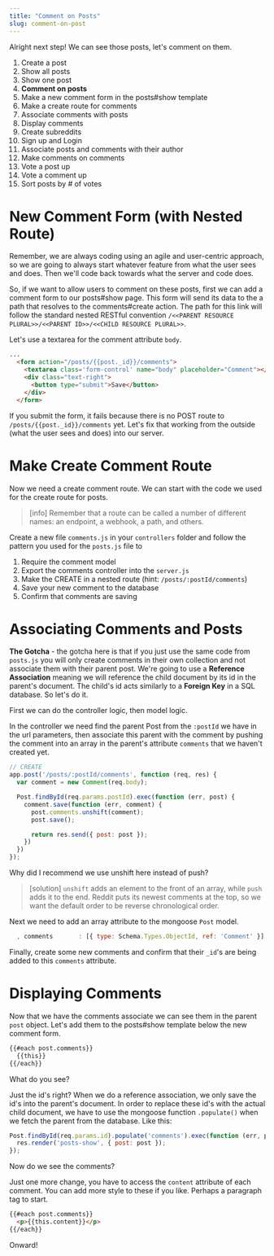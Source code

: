 ```yaml
---
title: "Comment on Posts"
slug: comment-on-post
---
```


Alright next step! We can see those posts, let's comment on them.

1. Create a post
1. Show all posts
1. Show one post
1. **Comment on posts**
  1. Make a new comment form in the posts#show template
  1. Make a create route for comments
  1. Associate comments with posts
  1. Display comments
1. Create subreddits
1. Sign up and Login
1. Associate posts and comments with their author
1. Make comments on comments
1. Vote a post up
1. Vote a comment up
1. Sort posts by # of votes


# New Comment Form (with Nested Route)

Remember, we are always coding using an agile and user-centric approach, so we are going to always start whatever feature from what the user sees and does. Then we'll code back towards what the server and code does.

So, if we want to allow users to comment on these posts, first we can add a comment form to our posts#show page. This form will send its data to the a path that resolves to the comments#create action. The path for this link will follow the standard nested RESTful convention `/<<PARENT RESOURCE PLURAL>>/<<PARENT ID>>/<<CHILD RESOURCE PLURAL>>`.

Let's use a textarea for the comment attribute `body`.

```html
...
  <form action="/posts/{{post._id}}/comments">
    <textarea class='form-control' name="body" placeholder="Comment"></textarea>
    <div class="text-right">
      <button type="submit">Save</button>
    </div>
  </form>
```

If you submit the form, it fails because there is no POST route to `/posts/{{post._id}}/comments` yet. Let's fix that working from the outside (what the user sees and does) into our server.

# Make Create Comment Route

Now we need a create comment route. We can start with the code we used for the create route for posts.

> [info]
> Remember that a route can be called a number of different names: an endpoint, a webhook, a path, and others.

Create a new file `comments.js` in your `controllers` folder and follow the pattern you used for the `posts.js` file to

1. Require the comment model
1. Export the comments controller into the `server.js`
1. Make the CREATE in a nested route (hint: `/posts/:postId/comments`)
1. Save your new comment to the database
1. Confirm that comments are saving

# Associating Comments and Posts

**The Gotcha** - the gotcha here is that if you just use the same code from `posts.js` you will only create comments in their own collection and not associate them with their parent post. We're going to use a **Reference Association** meaning we will reference the child document by its id in the parent's document. The child's id acts similarly to a **Foreign Key** in a SQL database. So let's do it.

First we can do the controller logic, then model logic.

In the controller we need find the parent Post from the `:postId` we have in the url parameters, then associate this parent with the comment by pushing the comment into an array in the parent's attribute `comments` that we haven't created yet.

```js
// CREATE
app.post('/posts/:postId/comments', function (req, res) {
  var comment = new Comment(req.body);

  Post.findById(req.params.postId).exec(function (err, post) {
    comment.save(function (err, comment) {
      post.comments.unshift(comment);
      post.save();

      return res.send({ post: post });
    })
  })
});
```

Why did I recommend we use unshift here instead of push?

> [solution]
> `unshift` adds an element to the front of an array, while `push` adds it to the end. Reddit puts its newest comments at the top, so we want the default order to be reverse chronological order.

Next we need to add an array attribute to the mongoose `Post` model.

```js
  , comments       : [{ type: Schema.Types.ObjectId, ref: 'Comment' }]
```

Finally, create some new comments and confirm that their `_id`'s are being added to this `comments` attribute.

# Displaying Comments

Now that we have the comments associate we can see them in the parent `post` object. Let's add them to the posts#show template below the new comment form.

```html
{{#each post.comments}}   
  {{this}}
{{/each}}
```

What do you see?

Just the id's right? When we do a reference association, we only save the id's into the parent's document. In order to replace these id's with the actual child document, we have to use the mongoose function `.populate()` when we fetch the parent from the database. Like this:

```js
Post.findById(req.params.id).populate('comments').exec(function (err, post) {
  res.render('posts-show', { post: post });
});
```

Now do we see the comments?

Just one more change, you have to access the `content` attribute of each comment. You can add more style to these if you like. Perhaps a paragraph tag to start.

```html
{{#each post.comments}}   
  <p>{{this.content}}</p>
{{/each}}
```

Onward!
